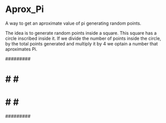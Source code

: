 # Aprox_Pi
A way to get an aproximate value of pi generating random points.

The idea is to generate random points inside a square.
This square has a circle inscribed inside it.
If we divide the number of points inside the circle, by the total points generated
and multiply it by 4 we optain a number that aproximates Pi.

 #########
 # #   # #
 ##     ##
 #       #
 #       #
 #       #
 ##     ##
 # #   # #
 #########
